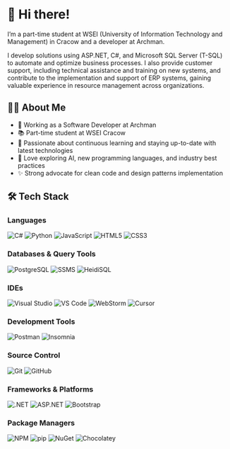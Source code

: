# 👋 Hi there!

I’m a part-time student at WSEI (University of Information Technology and Management) in Cracow and a developer at Archman.

I develop solutions using ASP.NET, C#, and Microsoft SQL Server (T-SQL) to automate and optimize business processes. I also provide customer support, including technical assistance and training on new systems, and contribute to the implementation and support of ERP systems, gaining valuable experience in resource management across organizations.

## 👨‍💻 About Me

- 🏢 Working as a Software Developer at Archman
- 📚 Part-time student at WSEI Cracow
- 🌱 Passionate about continuous learning and staying up-to-date with latest technologies
- 🧪 Love exploring AI, new programming languages, and industry best practices
- ✨ Strong advocate for clean code and design patterns implementation

## 🛠️ Tech Stack

### Languages
![C#](https://img.shields.io/badge/C%23-%23239120.svg?style=flat&logo=c-sharp&logoColor=white)
![Python](https://img.shields.io/badge/Python-3776AB?style=flat&logo=python&logoColor=white)
![JavaScript](https://img.shields.io/badge/JavaScript-%23323330.svg?style=flat&logo=javascript&logoColor=%23F7DF1E)
![HTML5](https://img.shields.io/badge/HTML5-%23E34F26.svg?style=flat&logo=html5&logoColor=white)
![CSS3](https://img.shields.io/badge/CSS3-%231572B6.svg?style=flat&logo=css3&logoColor=white)

### Databases & Query Tools
![PostgreSQL](https://img.shields.io/badge/PostgreSQL-316192?style=flat&logo=postgresql&logoColor=white)
![SSMS](https://img.shields.io/badge/SQL%20Server%20Management%20Studio-CC2927?style=flat&logo=microsoft-sql-server&logoColor=white)
![HeidiSQL](https://img.shields.io/badge/HeidiSQL-1C1E24?style=flat)

### IDEs
![Visual Studio](https://img.shields.io/badge/Visual%20Studio-5C2D91.svg?style=flat&logo=visual-studio&logoColor=white)
![VS Code](https://img.shields.io/badge/Visual%20Studio%20Code-0078d7.svg?style=flat&logo=visual-studio-code&logoColor=white)
![WebStorm](https://img.shields.io/badge/WebStorm-000000?style=flat&logo=webstorm&logoColor=white)
![Cursor](https://img.shields.io/badge/Cursor%20AI-000000?style=flat&logo=cursor&logoColor=white)

### Development Tools
![Postman](https://img.shields.io/badge/Postman-FF6C37?style=flat&logo=postman&logoColor=white)
![Insomnia](https://img.shields.io/badge/Insomnia-4000BF?style=flat&logo=insomnia&logoColor=white)

### Source Control
![Git](https://img.shields.io/badge/Git-%23F05033.svg?style=flat&logo=git&logoColor=white)
![GitHub](https://img.shields.io/badge/GitHub-%23121011.svg?style=flat&logo=github&logoColor=white)

### Frameworks & Platforms
![.NET](https://img.shields.io/badge/.NET-512BD4?style=flat&logo=dotnet&logoColor=white)
![ASP.NET](https://img.shields.io/badge/ASP.NET-512BD4?style=flat&logo=dotnet&logoColor=white)
![Bootstrap](https://img.shields.io/badge/Bootstrap-%23563D7C.svg?style=flat&logo=bootstrap&logoColor=white)

### Package Managers
![NPM](https://img.shields.io/badge/NPM-%23000000.svg?style=flat&logo=npm&logoColor=white)
![pip](https://img.shields.io/badge/pip-3775A9?style=flat&logo=pypi&logoColor=white)
![NuGet](https://img.shields.io/badge/NuGet-004880?style=flat&logo=nuget&logoColor=white)
![Chocolatey](https://img.shields.io/badge/Chocolatey-80B5E3?style=flat&logo=chocolatey&logoColor=white)
